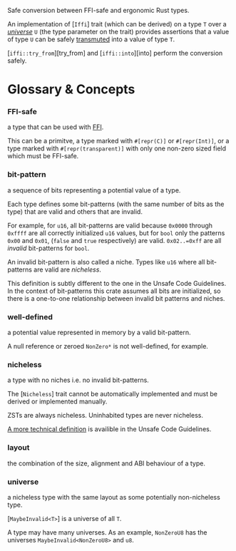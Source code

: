 Safe conversion between FFI-safe and ergonomic Rust types.

An implementation of [`Iffi`] trait (which can be derived) on a type `T`
over a *[universe]* `U` (the type parameter on the trait)
provides assertions that a value of type `U` can be safely [transmuted] into a value of type `T`.

[`iffi::try_from`][try_from] and [`iffi::into`][into] perform the conversion safely.

[universe]: #universe
[transmuted]: core::mem::transmute

# Glossary & Concepts

### FFI-safe
a type that can be used with [FFI].

This can be a primitve, a type marked with `#[repr(C)]` or `#[repr(Int)]`,
or a type marked with `#[repr(transparent)]` with only one non-zero sized field which must be FFI-safe.

[FFI]: https://doc.rust-lang.org/nomicon/FFI.html

### bit-pattern
a sequence of bits representing a potential value of a type.

Each type defines some bit-patterns (with the same number of bits as the type)
that are valid and others that are invalid.

For example, for `u16`, all bit-patterns are valid because `0x0000` through `0xffff`
are all correctly initialized `u16` values,
but for `bool` only the patterns `0x00` and `0x01`, (`false` and `true` respectively) are valid.
`0x02..=0xff` are all *invalid* bit-patterns for `bool`.

An invalid bit-pattern is also called a niche.
Types like `u16` where all bit-patterns are valid are *nicheless*.

This definition is subtly different to the one in the Unsafe Code Guidelines.
In the context of bit-patterns this crate assumes all bits are initialized,
so there is a one-to-one relationship between invalid bit patterns and niches.

### well-defined
a potential value represented in memory by a valid bit-pattern.

A null reference or zeroed `NonZero*` is not well-defined, for example.

### nicheless
a type with no niches i.e. no invalid bit-patterns.

The [`Nicheless`] trait cannot be automatically implemented
and must be derived or implemented manually.

ZSTs are always nicheless. Uninhabited types are never nicheless.

[A more technical definition] is availible in the Unsafe Code Guidelines.

[A more technical definition]: https://rust-lang.github.io/unsafe-code-guidelines/glossary.html#niche

### layout
the combination of the size, alignment and ABI behaviour of a type.

### universe
a nicheless type with the same layout as some potentially non-nicheless type.

[`MaybeInvalid<T>`] is a universe of all `T`.

A type may have many universes.
As an example, `NonZeroU8` has the universes `MaybeInvalid<NonZeroU8>`
and `u8`.